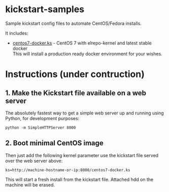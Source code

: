 # kickstart-samples
Sample kickstart config files to automate CentOS/Fedora installs.

It includes:
  * [centos7-docker.ks](https://github.com/adrianharabula/kickstart-samples/blob/master/centos7-docker.ks) - CentOS 7 with elrepo-kernel and latest stable docker  
    This will install a production ready docker environment for your wishes.

# Instructions (under contruction)

## 1. Make the Kickstart file available on a web server

The absolutely fastest way to get a simple web server up and running using Python, for development purposes:
```
python -m SimpleHTTPServer 8000
```
## 2. Boot minimal CentOS image

Then just add the following kernel parameter use the kickstart file served over the web server above:
```
ks=http://machine-hostname-or-ip:8000/centos7-docker.ks
```

This will start a fresh install from the kickstart file. Attached hdd on the machine will be erased.
